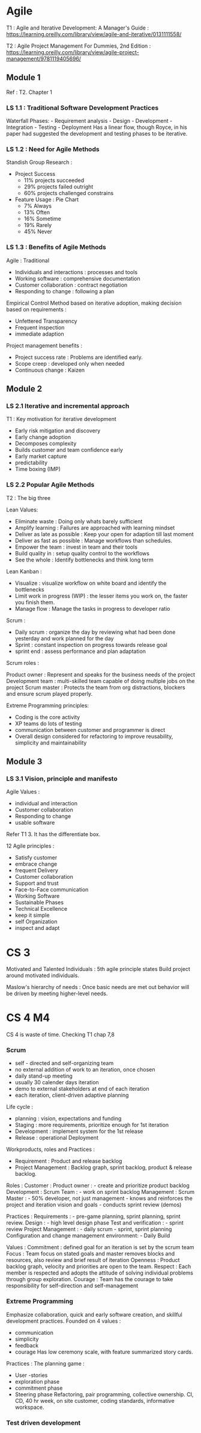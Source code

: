 # Agile

T1 : Agile and Iterative Development: A Manager's Guide
: <https://learning.oreilly.com/library/view/agile-and-iterative/0131111558/>

T2 : Agile Project Management For Dummies, 2nd Edition : <https://learning.oreilly.com/library/view/agile-project-management/9781119405696/>

## Module 1

Ref : T2. Chapter 1

### LS 1.1 : Traditional Software Development Practices

Waterfall Phases:
    - Requirement analysis
    - Design
    - Development
    - Integration
    - Testing
    - Deployment
    Has a linear flow, though Royce, in his paper had suggested the development and testing phases to be iterative.

### LS 1.2 : Need for Agile Methods

Standish Group Research :  

- Project Success  
  - 11% projects succeeded
  - 29% projects failed outright
  - 60% projects challenged constrains
- Feature Usage : Pie Chart
  - 7% Always
  - 13% Often
  - 16% Sometime
  - 19% Rarely
  - 45% Never

### LS 1.3 : Benefits of Agile Methods

Agile                          : Traditional  

- Individuals and interactions : processes and tools
- Working software             : comprehensive documentation
- Customer collaboration       : contract negotiation
- Responding to change         : following a plan

Empirical Control Method based on iterative adoption, making decision based on requirements :

- Unfettered Transparency
- Frequent inspection
- immediate adaption

Project management benefits :

- Project success rate : Problems are identified early.
- Scope creep : developed only when needed
- Continuous change : Kaizen

## Module 2

### LS 2.1 Iterative and incremental approach

T1 : Key motivation for iterative development

- Early risk mitigation and discovery
- Early change adoption
- Decomposes complexity
- Builds customer and team confidence early
- Early market capture
- predictability
- Time boxing (IMP)

### LS 2.2 Popular Agile Methods

T2 : The big three

Lean Values:

- Eliminate waste : Doing only whats barely sufficient
- Amplify learning : Failures are approached with learning mindset
- Deliver as late as possible : Keep your open for adaption till last moment
- Deliver as fast as possible : Manage workflows than schedules.
- Empower the team : invest in team and their tools
- Build quality in : setup quality control to the workflows
- See the whole : Identify bottlenecks and think long term

Lean Kanban :

- Visualize : visualize workflow on white board and identify the bottlenecks
- Limit work in progress (WIP) : the lesser items you work on, the faster you finish them.
- Manage flow : Manage the tasks in progress to developer ratio

Scrum :

- Daily scrum : organize the day by reviewing what had been done yesterday and work planned for the day
- Sprint : constant inspection on progress towards release goal
- sprint end : assess performance and plan adaptation

Scrum roles :

Product owner : Represent and speaks for the business needs of the project
Development team : multi-skilled team capable of doing multiple jobs on the project
Scrum master : Protects the team from org distractions, blockers and ensure scrum played properly.

Extreme Programming principles:

- Coding is the core activity
- XP teams do lots of testing
- communication between customer and programmer is direct
- Overall design considered for refactoring to improve reusability, simplicity and maintainability

## Module 3

### LS 3.1 Vision, principle and manifesto

Agile Values :

- individual and interaction
- Customer collaboration
- Responding to change
- usable software 

Refer T1 3. It has the differentiate box.

12 Agile principles :

- Satisfy customer
- embrace change
- frequent Delivery
- Customer collaboration
- Support and trust
- Face-to-Face communication
- Working Software
- Sustainable Phases
- Technical Excellence
- keep it simple
- self Organization
- inspect and adapt


# CS 3

Motivated and Talented Individuals :
  5th agile principle states Build project around motivated individuals.

  Maslow's hierarchy of needs : Once basic needs are met out behavior will be driven by meeting higher-level needs.

# CS 4 M4 

CS 4 is waste of time. Checking T1 chap 7,8

### Scrum

- self - directed and self-organizing team
- no external addition of work to an iteration, once chosen
- daily stand-up meeting
- usually 30 calender days iteration
- demo to external stakeholders at end of each iteration
- each iteration, client-driven adaptive planning

Life cycle :

- planning : vision, expectations and funding
- Staging : more requirements, prioritize enough for 1st iteration
- Development : implement system for the 1st release
- Release : operational Deployment

Workproducts, roles and Practices :
  - Requirement : Product and release backlog
  - Project Management : Backlog graph, sprint backlog, product & release backlog.

Roles :
  Customer : Product owner :
    - create and prioritize product backlog
  Development : Scrum Team :
    - work on sprint backlog
  Management : Scrum Master :
    - 50% developer, not just management
    - knows and reinforces the project and iteration vision and goals
    - conducts sprint review (demos)
  
Practices : 
  Requirements :
    - pre-game planning, sprint planning, sprint review.
  Design :
    - high level design phase
  Test and verification :
    - sprint review
  Project Management :
    - daily scrum
    - sprint, sprint planning
  Configuration and change management environment:
    - Daily Build

Values :
  Commitment : defined goal for an iteration is set by the scrum team
  Focus : Team focus on stated goals and master removes blocks and resources, also review and brief result of iteration
  Openness : Product backlog graph, velocity and priorities are open to the team.
  Respect : Each member is respected and adopts the attitude of solving individual problems through group exploration.
  Courage : Team has the courage to take responsibility for self-direction and self-management

### Extreme Programming

Emphasize collaboration, quick and early software creation, and skillful development practices.
Founded on 4 values :
  - communication
  - simplicity
  - feedback
  - courage
Has low ceremony scale, with feature summarized story cards.

Practices :
The planning game :
  - User -stories
  - exploration phase
  - commitment phase
  - Steering phase
  Refactoring, pair programming, collective ownership. CI, CD, 40 hr week, on site customer, coding standards, informative workspace.

### Test driven development 